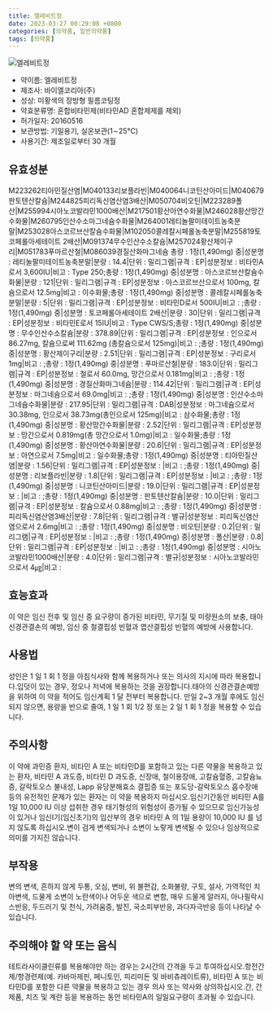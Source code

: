```yaml
---
title: 엘레비트정
date: 2023-03-27 00:29:08 +0800
categories: [의약품, 일반의약품]
tags: [의약품]
---
```

![엘레비트정](https://nedrug.mfds.go.kr/pbp/cmn/itemImageDownload/149347908275600118)

- 약이름: 엘레비트정
- 제조사: 바이엘코리아(주)
- 성상: 미황색의 장방형 필름코팅정
- 약효분류명: 혼합비타민제(비타민AD 혼합제제를 제외)
- 허가일자: 20160516
- 보관방법: 기밀용기, 실온보관(1∼25℃)
- 사용기간: 제조일로부터 30 개월
## 유효성분
M223262티아민질산염|M040133리보플라빈|M040064니코틴산아미드|M040679판토텐산칼슘|M244825피리독신염산염3배산|M050704비오틴|M223289폴산|M255994시아노코발라민1000배산|M217501황산아연수화물|M246028황산망간수화물|M260795인산수소마그네슘수화물|M264001레티놀팔미테이트농축분말|M253028아스코르브산칼슘수화물|M102050콜레칼시페롤농축분말|M255819토코페롤아세테이트 2배산|M091374무수인산수소칼슘|M257024황산제이구리|M051783푸마르산철|M086039경질산화마그네슘
총량 : 1정(1,490mg) 중|성분명 : 레티놀팔미테이트농축분말|분량 : 14.4|단위 : 밀리그램|규격 : EP|성분정보 : 비타민A로서 3,600IU|비고 : Type 250;총량 : 1정(1,490mg) 중|성분명 : 아스코르브산칼슘수화물|분량 : 121|단위 : 밀리그램|규격 : EP|성분정보 : 아스코르브산으로서 100mg, 칼슘으로서 12.5mg|비고 : 이수화물;총량 : 1정(1,490mg) 중|성분명 : 콜레칼시페롤농축분말|분량 : 5|단위 : 밀리그램|규격 : EP|성분정보 : 비타민D로서 500IU|비고 : ;총량 : 1정(1,490mg) 중|성분명 : 토코페롤아세테이트 2배산|분량 : 30|단위 : 밀리그램|규격 : EP|성분정보 : 비타민E로서 15IU|비고 : Type CWS/S;총량 : 1정(1,490mg) 중|성분명 : 무수인산수소칼슘|분량 : 378.89|단위 : 밀리그램|규격 : EP|성분정보 : 인으로서 86.27mg,
칼슘으로써 111.62mg
(총칼슘으로서 125mg)|비고 : ;총량 : 1정(1,490mg) 중|성분명 : 황산제이구리|분량 : 2.51|단위 : 밀리그램|규격 : EP|성분정보 : 구리로서 1mg|비고 : ;총량 : 1정(1,490mg) 중|성분명 : 푸마르산철|분량 : 183.0|단위 : 밀리그램|규격 : EP|성분정보 : 철로서 60.0mg, 망간으로서 0.181mg|비고 : ;총량 : 1정(1,490mg) 중|성분명 : 경질산화마그네슘|분량 : 114.42|단위 : 밀리그램|규격 : EP|성분정보 : 마그네슘으로서 69.0mg|비고 : ;총량 : 1정(1,490mg) 중|성분명 : 인산수소마그네슘수화물|분량 : 217.95|단위 : 밀리그램|규격 : DAB|성분정보 : 마그네슘으로서 30.38mg, 인으로서 38.73mg(총인으로서 125mg)|비고 : 삼수화물;총량 : 1정(1,490mg) 중|성분명 : 황산망간수화물|분량 : 2.52|단위 : 밀리그램|규격 : EP|성분정보 : 망간으로서 0.819mg(총 망간으로서 1.0mg)|비고 : 일수화물;총량 : 1정(1,490mg) 중|성분명 : 황산아연수화물|분량 : 20.6|단위 : 밀리그램|규격 : EP|성분정보 : 아연으로서 7.5mg|비고 : 일수화물;총량 : 1정(1,490mg) 중|성분명 : 티아민질산염|분량 : 1.56|단위 : 밀리그램|규격 : EP|성분정보 : |비고 : ;총량 : 1정(1,490mg) 중|성분명 : 리보플라빈|분량 : 1.8|단위 : 밀리그램|규격 : EP|성분정보 : |비고 : ;총량 : 1정(1,490mg) 중|성분명 : 니코틴산아미드|분량 : 19.0|단위 : 밀리그램|규격 : EP|성분정보 : |비고 : ;총량 : 1정(1,490mg) 중|성분명 : 판토텐산칼슘|분량 : 10.0|단위 : 밀리그램|규격 : EP|성분정보 : 칼슘으로서 0.88mg|비고 : ;총량 : 1정(1,490mg) 중|성분명 : 피리독신염산염3배산|분량 : 7.8|단위 : 밀리그램|규격 : 별규|성분정보 : 피리독신염산염으로서 2.6mg|비고 : ;총량 : 1정(1,490mg) 중|성분명 : 비오틴|분량 : 0.2|단위 : 밀리그램|규격 : EP|성분정보 : |비고 : ;총량 : 1정(1,490mg) 중|성분명 : 폴산|분량 : 0.8|단위 : 밀리그램|규격 : EP|성분정보 : |비고 : ;총량 : 1정(1,490mg) 중|성분명 : 시아노코발라민1000배산|분량 : 4.0|단위 : 밀리그램|규격 : 별규|성분정보 : 시아노코발라민으로서 4㎍|비고 :
## 효능효과
이 약은 임신 전후 및 임신 중 요구량이 증가된 비타민, 무기질 및 미량원소의 보충, 태아 신경관결손의 예방, 임신 중 철결핍성 빈혈과 엽산결핍성 빈혈의 예방에 사용합니다.
## 사용법
성인은 1 일 1 회 1 정을 아침식사와 함께 복용하거나 또는 의사의 지시에 따라 복용합니다.입덧이 있는 경우, 정오나 저녁에 복용하는 것을 권장합니다.태아의 신경관결손예방을 위하여 이 약을 적어도 임신계획 1 달 전부터 복용합니다. 만일 2~3 개월 후에도 임신되지 않으면, 용량을 반으로 줄여, 1 일 1 회 1/2 정 또는 2 일 1 회 1 정을 복용할 수 있습니다.
## 주의사항
이 약에 과민증 환자, 비타민 A 또는 비타민D를 포함하고 있는 다른 약물을 복용하고 있는 환자, 비타민 A 과도증, 비타민 D 과도증, 신장애, 철이용장애, 고칼슘혈증, 고칼슘뇨증, 갈락토오스 불내성, Lapp 유당분해효소 결핍증 또는 포도당-갈락토오스 흡수장애 등의 유전적인 문제가 있는 환자는 이 약을 복용하지 마십시오.임신기간동안 비타민 A를 1일 10,000 IU 이상 섭취한 경우 태기형성의 위험성이 증가될 수 있으므로 임신가능성이 있거나 임신I기(임신초기)의 임산부의 경우 비타민 A 의 1일 용량이 10,000 IU 를 넘지 않도록 하십시오.변이 검게 변색되거나 소변이 노랗게 변색될 수 있으나 임상적으로 의미를 가지진 않습니다.
## 부작용
변의 변색, 흔하지 않게 두통, 오심, 변비, 위 불편감, 소화불량, 구토, 설사, 가역적인 치아변색, 드물게 소변이 노란색이나 어두운 색으로 변함, 매우 드물게 알러지, 아나필락시스반응, 두드러기 및 천식, 가려움증, 발진, 국소피부반응, 과다자극반응 등이 나타날 수 있습니다.
## 주의해야 할 약 또는 음식
테트라사이클린류를 복용해야만 하는 경우는 2시간의 간격을 두고 투여하십시오.항전간제/항경련제(예. 카바마제핀, 페니토인, 피리미돈 및 바비츄레이트류), 비타민 A 또는 비타민D를 포함한 다른 약물을 복용하고 있는 경우 의사 또는 약사와 상의하십시오.간, 간제품, 치즈 및 계란 등을 복용하는 동안 비타민A의 일일요구량이 초과될 수 있습니다.
